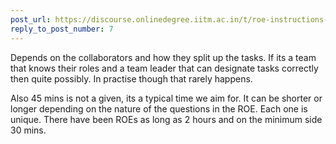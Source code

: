 ```yaml
---
post_url: https://discourse.onlinedegree.iitm.ac.in/t/roe-instructions-request/168142/8
reply_to_post_number: 7
---
```

Depends on the collaborators and how they split up the tasks. If its a team that knows their roles and a team leader that can designate tasks correctly then quite possibly. In practise though that rarely happens.

Also 45 mins is not a given, its a typical time we aim for. It can be shorter or longer depending on the nature of the questions in the ROE. Each one is unique. There have been ROEs as long as 2 hours and on the minimum side 30 mins.